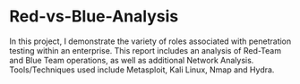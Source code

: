 # Red-vs-Blue-Analysis
In this project, I demonstrate the variety of roles associated with penetration testing within an enterprise.  This report includes an analysis of Red-Team and Blue Team operations, as well as additional Network Analysis.  Tools/Techniques used include Metasploit, Kali Linux, Nmap and Hydra.
